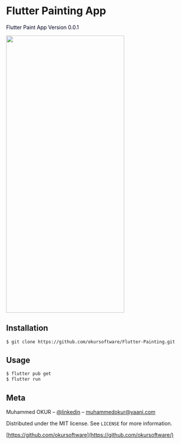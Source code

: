 # Flutter Painting App

<font color="rgb(100,100,200)"> Flutter Paint App Version 0.0.1</font>

<img src="https://user-images.githubusercontent.com/21178803/71976201-c85e7100-3226-11ea-9fb7-88461654be1a.png" height="750" width="320">


## Installation
```bash
$ git clone https://github.com/okursoftware/Flutter-Painting.git
```

## Usage
```bash
$ flutter pub get 
$ flutter run 
```

## Meta

Muhammed OKUR – [@linkedin](https://www.linkedin.com/in/muhammed-okur-035b06111/) – muhammedokur@yaani.com

Distributed under the MIT license. See ``LICENSE`` for more information.

[https://github.com/okursoftware](https://github.com/okursoftware/)


